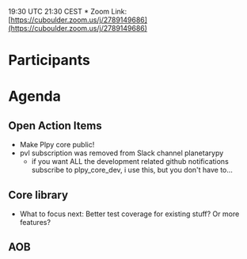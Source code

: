 19:30 UTC 21:30 CEST * Zoom Link: [https://cuboulder.zoom.us/j/2789149686](https://cuboulder.zoom.us/j/2789149686)

# Participants

# Agenda

## Open Action Items
- Make Plpy core public!
- pvl subscription was removed from Slack channel planetarypy
  - if you want ALL the development related github notifications subscribe to plpy_core_dev, i use this, but you don't have to...
  
## Core library
- What to focus next: Better test coverage for existing stuff? Or more features?

## AOB
